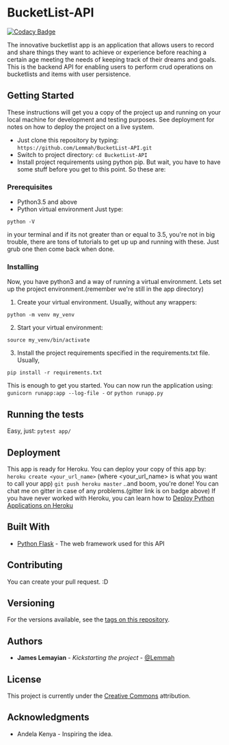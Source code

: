 # BucketList-API

[![Codacy Badge](https://api.codacy.com/project/badge/Grade/5c8000c93a104c788098760f1c339451)](https://www.codacy.com/app/Lemmah/BucketList-API?utm_source=github.com&utm_medium=referral&utm_content=Lemmah/BucketList-API&utm_campaign=badger)

The innovative bucketlist app is an application that allows users  to record and share things they want to achieve or experience before reaching a certain age meeting the needs of keeping track of their dreams and goals. This is the backend API for enabling users to perform crud operations on bucketlists and items with user persistence.

## Getting Started

These instructions will get you a copy of the project up and running on your local machine for development and testing purposes. See deployment for notes on how to deploy the project on a live system.
- Just clone this repository by typing: `https://github.com/Lemmah/BucketList-API.git`
- Switch to project directory: `cd BucketList-API`
- Install project requirements using python pip. But wait, you have to have some stuff before you get to this point. So these are:

### Prerequisites

- Python3.5 and above
- Python virtual environment
Just type:
```
python -V
```
in your terminal and if its not greater than or equal to 3.5, you're not in big trouble, there are tons of tutorials to get up up and running with these. Just grub one then come back when done.

### Installing

Now, you have python3 and a way of running a virtual environment. Lets set up the project environment.(remember we're still in the app directory)

1. Create your virtual environment. Usually, without any wrappers:
```
python -m venv my_venv
```
2. Start your virtual environment:
```
source my_venv/bin/activate
```
3. Install the project requirements specified in the requirements.txt file. Usually,
```
pip install -r requirements.txt
```

This is enough to get you started.
You can now run the application using:
`gunicorn runapp:app --log-file -`
or
`python runapp.py`


## Running the tests

Easy, just:
`pytest app/`

## Deployment

This app is ready for Heroku. You can deploy your copy of this app by:
`heroku create <your_url_name>` (where <your_url_name> is what you want to call your app)
`git push heroku master` 
..and boom, you're done! You can chat me on gitter in case of any problems.(gitter link is on badge above)
If you have never worked with Heroku, you can learn how to [Deploy Python Applications on Heroku](https://devcenter.heroku.com/articles/getting-started-with-python#introduction)
## Built With

* [Python Flask](https://www.fullstackpython.com/flask.html) - The web framework used for this API

## Contributing

You can create your pull request. :D

## Versioning

For the versions available, see the [tags on this repository](https://github.com/lemmah/BucketList/tags). 

## Authors

* **James Lemayian** - *Kickstarting the project* - [@Lemmah](https://github.com/lemmah)


## License

This project is currently under the [Creative Commons](https://creativecommons.org/) attribution.

## Acknowledgments

* Andela Kenya - Inspiring the idea.

